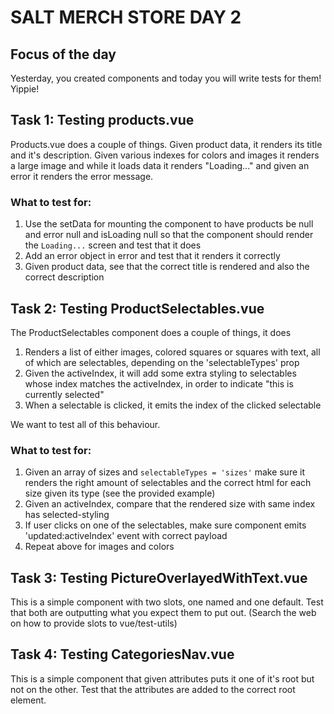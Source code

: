 # SALT MERCH STORE DAY 2

## Focus of the day

Yesterday, you created components and today you will write tests for them! Yippie!


## Task 1: Testing products.vue

Products.vue does a couple of things. Given product data, it renders its title and it's description. Given various indexes for colors and images it renders a large image and while it loads data it renders "Loading..." and given an error it renders the error message.

### What to test for:

1. Use the setData for mounting the component to have products be null and error null and isLoading null so that the component should render the `Loading...` screen and test that it does
2. Add an error object in error and test that it renders it correctly
3. Given product data, see that the correct title is rendered and also the correct description


## Task 2: Testing ProductSelectables.vue

The ProductSelectables component does a couple of things, it does

1. Renders a list of either images, colored squares or squares with text, all of which are selectables, depending on the 'selectableTypes' prop
2. Given the activeIndex, it will add some extra styling to selectables whose index matches the activeIndex, in order to indicate "this is currently selected"
3. When a selectable is clicked, it emits the index of the clicked selectable

We want to test all of this behaviour.

### What to test for:

1. Given an array of sizes and `selectableTypes = 'sizes'` make sure it renders the right amount of selectables and the correct html for each size given its type (see the provided example)
2. Given an activeIndex, compare that the rendered size with same index has selected-styling
3. If user clicks on one of the selectables, make sure component emits 'updated:activeIndex' event with correct payload
3. Repeat above for images and colors


## Task 3: Testing PictureOverlayedWithText.vue
This is a simple component with two slots, one named and one default. Test that both are outputting what you expect them to put out. (Search the web on how to provide slots to vue/test-utils)

## Task 4: Testing CategoriesNav.vue
This is a simple component that given attributes puts it one of it's root but not on the other. Test that the attributes are added to the correct root element.

